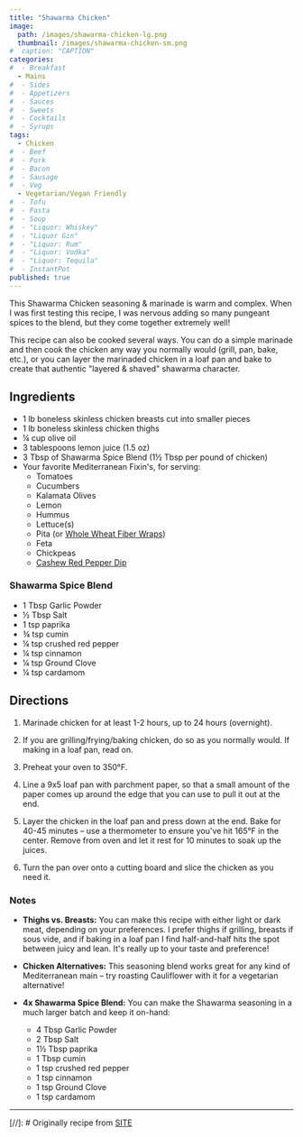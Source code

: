 ```yaml
---
title: "Shawarma Chicken"
image: 
  path: /images/shawarma-chicken-lg.png
  thumbnail: /images/shawarma-chicken-sm.png
#  caption: "CAPTION"
categories:
#  - Breakfast
  - Mains
#  - Sides
#  - Appetizers
#  - Sauces
#  - Sweets
#  - Cocktails
#  - Syrups
tags:
  - Chicken
#  - Beef
#  - Pork
#  - Bacon
#  - Sausage
#  - Veg
  - Vegetarian/Vegan Friendly
#  - Tofu
#  - Pasta
#  - Soup
#  - "Liquor: Whiskey"
#  - "Liquor Gin"
#  - "Liquor: Rum"
#  - "Liquor: Vodka"
#  - "Liquor: Tequila"
#  - InstantPot
published: true
---
```


This Shawarma Chicken seasoning & marinade is warm and complex. When I was first testing this recipe, I was nervous adding so many pungeant spices to the blend, but they come together extremely well!

This recipe can also be cooked several ways. You can do a simple marinade and then cook the chicken any way you normally would (grill, pan, bake, etc.), or you can layer the marinaded chicken in a loaf pan and bake to create that authentic "layered & shaved" shawarma character.

## Ingredients

* 1 lb boneless skinless chicken breasts cut into smaller pieces
* 1 lb boneless skinless chicken thighs
* ¼ cup olive oil
* 3 tablespoons lemon juice (1.5 oz)
* 3 Tbsp of Shawarma Spice Blend (1½ Tbsp per pound of chicken)
* Your favorite Mediterranean Fixin's, for serving:
  * Tomatoes
  * Cucumbers
  * Kalamata Olives
  * Lemon
  * Hummus
  * Lettuce(s)
  * Pita (or [Whole Wheat Fiber Wraps](https://www.missionfoods.com/products/carb-balance-fajita-whole-wheat-tortillas/))
  * Feta
  * Chickpeas
  * [Cashew Red Pepper Dip](/recipes/cashew-red-pepper-dip)

### Shawarma Spice Blend

* 1 Tbsp Garlic Powder
* ½ Tbsp Salt
* 1 tsp paprika
* ¾ tsp cumin
* ¼ tsp crushed red pepper
* ¼ tsp cinnamon
* ¼ tsp Ground Clove
* ¼ tsp cardamom

## Directions

1. Marinade chicken for at least 1-2 hours, up to 24 hours (overnight). 

1. If you are grilling/frying/baking chicken, do so as you normally would. If making in a loaf pan, read on.

1. Preheat your oven to 350°F.

1. Line a 9x5 loaf pan with parchment paper, so that a small amount of the paper comes up around the edge that you can use to pull it out at the end.

1. Layer the chicken in the loaf pan and press down at the end. Bake for 40-45 minutes – use a thermometer to ensure you've hit 165°F in the center. Remove from oven and let it rest for 10 minutes to soak up the juices.

1. Turn the pan over onto a cutting board and slice the chicken as you need it.

### Notes

* **Thighs vs. Breasts:** You can make this recipe with either light or dark meat, depending on your preferences. I prefer thighs if grilling, breasts if sous vide, and if baking in a loaf pan I find half-and-half hits the spot between juicy and lean. It's really up to your taste and preference!

* **Chicken Alternatives:** This seasoning blend works great for any kind of Mediterranean main – try roasting Cauliflower with it for a vegetarian alternative!

* **4x Shawarma Spice Blend:** You can make the Shawarma seasoning in a much larger batch and keep it on-hand: 
  * 4 Tbsp Garlic Powder
  * 2 Tbsp Salt
  * 1½ Tbsp paprika
  * 1 Tbsp cumin
  * 1 tsp crushed red pepper
  * 1 tsp cinnamon
  * 1 tsp Ground Clove
  * 1 tsp cardamom

---
[//]: # Originally recipe from [SITE](URL)

